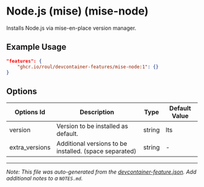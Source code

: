 
# Node.js (mise) (mise-node)

Installs Node.js via mise-en-place version manager.

## Example Usage

```json
"features": {
    "ghcr.io/roul/devcontainer-features/mise-node:1": {}
}
```

## Options

| Options Id | Description | Type | Default Value |
|-----|-----|-----|-----|
| version | Version to be installed as default. | string | lts |
| extra_versions | Additional versions to be installed. (space separated) | string | - |



---

_Note: This file was auto-generated from the [devcontainer-feature.json](https://github.com/RouL/devcontainer-features/blob/main/src/mise-node/devcontainer-feature.json).  Add additional notes to a `NOTES.md`._
